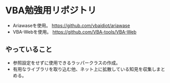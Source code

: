 # VBA勉強用リポジトリ

- Ariawaseを使用。
https://github.com/vbaidiot/ariawase
- VBA-Webを使用。
https://github.com/VBA-tools/VBA-Web

## やっていること
- 参照設定をせずに使用できるラッパークラスの作成。
- 有用なライブラリを取り込む他、ネット上に拡散している知見を収集しまとめる。
